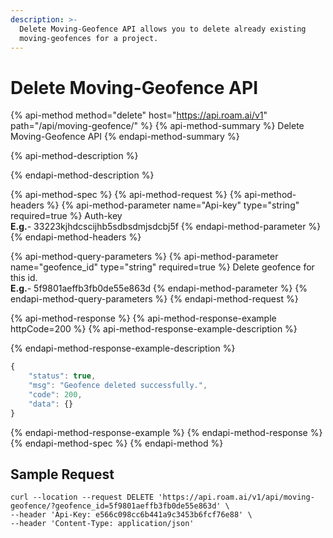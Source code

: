 ```yaml
---
description: >-
  Delete Moving-Geofence API allows you to delete already existing
  moving-geofences for a project.
---
```


# Delete Moving-Geofence API

{% api-method method="delete" host="https://api.roam.ai/v1" path="/api/moving-geofence/" %}
{% api-method-summary %}
Delete Moving-Geofence API
{% endapi-method-summary %}

{% api-method-description %}

{% endapi-method-description %}

{% api-method-spec %}
{% api-method-request %}
{% api-method-headers %}
{% api-method-parameter name="Api-key" type="string" required=true %}
Auth-key  
**E.g.**- 33223kjhdcscijhb5sdbsdmjsdcbj5f
{% endapi-method-parameter %}
{% endapi-method-headers %}

{% api-method-query-parameters %}
{% api-method-parameter name="geofence\_id" type="string" required=true %}
Delete geofence for this id.  
**E.g.**- 5f9801aeffb3fb0de55e863d
{% endapi-method-parameter %}
{% endapi-method-query-parameters %}
{% endapi-method-request %}

{% api-method-response %}
{% api-method-response-example httpCode=200 %}
{% api-method-response-example-description %}

{% endapi-method-response-example-description %}

```javascript
{
    "status": true,
    "msg": "Geofence deleted successfully.",
    "code": 200,
    "data": {}
}
```
{% endapi-method-response-example %}
{% endapi-method-response %}
{% endapi-method-spec %}
{% endapi-method %}

## Sample Request <a id="Sample-Request.3"></a>

```text
curl --location --request DELETE 'https://api.roam.ai/v1/api/moving-geofence/?geofence_id=5f9801aeffb3fb0de55e863d' \
--header 'Api-Key: e566c098cc6b441a9c3453b6fcf76e88' \
--header 'Content-Type: application/json'
```

